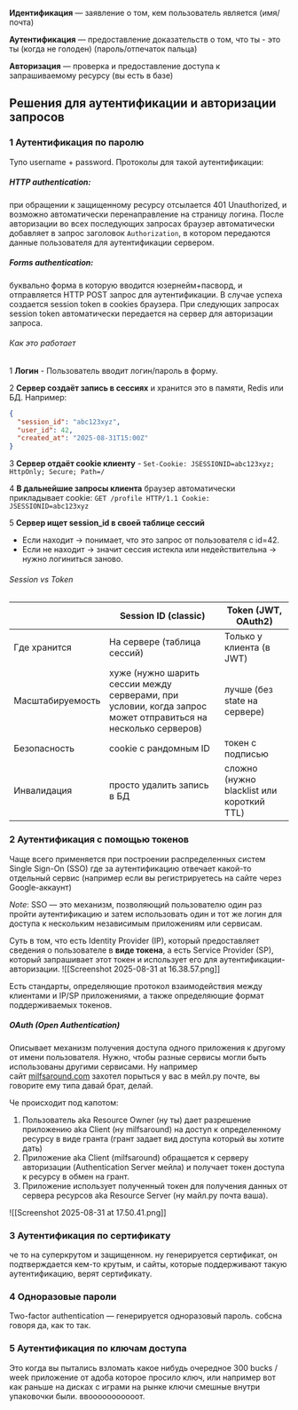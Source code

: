 **Идентификация** — заявление о том, кем пользователь является (имя/почта)

**Аутентификация** — предоставление доказательств о том, что ты - это ты (когда не голоден) (пароль/отпечаток пальца)

**Авторизация** — проверка и предоставление доступа к запрашиваемому ресурсу (вы есть в базе)

## **Решения для аутентификации и авторизации запросов**

### 1 **Аутентификация по паролю**

Тупо username + password. Протоколы для такой аутентификации:

##### **HTTP authentication**:

при обращении к защищенному ресурсу отсылается 401 Unauthorized, и возможно автоматически перенаправление на страницу логина. После авторизации во всех последующих запросах браузер автоматически добавляет в запрос заголовок `Authorization`, в котором передаются данные пользователя для аутентификации сервером.
##### **Forms authentication:**

буквально форма в которую вводится юзернейм+пасворд, и отправляется HTTP POST запрос для аутентификации. В случае успеха создается session token в cookies браузера. При следующих запросах session token автоматически передается на сервер для авторизации запроса.
###### Как это работает

1 **Логин**  - Пользователь вводит логин/пароль в форму.

2 **Сервер создаёт запись в сессиях** и хранится это в памяти, Redis или БД.
Например:
```json
{
  "session_id": "abc123xyz",
  "user_id": 42,
  "created_at": "2025-08-31T15:00Z"
}
```

3 **Сервер отдаёт cookie клиенту** - `Set-Cookie: JSESSIONID=abc123xyz; HttpOnly; Secure; Path=/`

4 **В дальнейшие запросы клиента**  браузер автоматически прикладывает cookie: `GET /profile HTTP/1.1 Cookie: JSESSIONID=abc123xyz`

5 **Сервер ищет session_id в своей таблице сессий**
- Если находит → понимает, что это запрос от пользователя с id=42.
- Если не находит → значит сессия истекла или недействительна → нужно логиниться заново.

###### Session vs Token

|                  | Session ID (classic)                                                                                          | Token (JWT, OAuth2)                       |
| ---------------- | ------------------------------------------------------------------------------------------------------------- | ----------------------------------------- |
| Где хранится     | На сервере (таблица сессий)                                                                                   | Только у клиента (в JWT)                  |
| Масштабируемость | хуже (нужно шарить сессии между серверами, при условии, когда запрос может отправиться на несколько серверов) | лучше (без state на сервере)              |
| Безопасность     | cookie с рандомным ID                                                                                         | токен с подписью                          |
| Инвалидация      | просто удалить запись в БД                                                                                    | сложно (нужно blacklist или короткий TTL) |

### 2 **Аутентификация с помощью токенов**

Чаще всего применяется при построении распределенных систем Single Sign-On (SSO) где за аутентификацию отвечает какой-то отдельный сервис (например если вы регистрируетесь на сайте через Google-аккаунт)

_Note_: SSO — это механизм, позволяющий пользователю один раз пройти аутентификацию и затем использовать один и тот же логин для доступа к нескольким независимым приложениям или сервисам.

Суть в том, что есть Identity Provider (IP), который предоставляет сведения о пользователе в **виде токена**, а есть Service Provider (SP), который запрашивает этот токен и использует его для аутентификации-авторизации.
![[Screenshot 2025-08-31 at 16.38.57.png]]

Есть стандарты, определяющие протокол взаимодействия между клиентами и IP/SP приложениями, а также определяющие формат поддерживаемых токенов.
##### **OAuth (Open Authentication)**

Описывает механизм получения доступа одного приложения к другому от имени пользователя. Нужно, чтобы разные сервисы могли быть использованы другими сервисами. Ну например сайт [milfsaround.com](http://milfsaround.com/) захотел порыться у вас в мейл.ру почте, вы говорите ему типа давай брат, делай.

Че происходит под капотом:

1. Пользователь aka Resource Owner (ну ты) дает разрешение приложению aka Client (ну milfsaround) на доступ к определенному ресурсу в виде гранта (грант задает вид доступа который вы хотите дать)
2. Приложение aka Client (milfsaround) обращается к серверу авторизации (Authentication Server мейла) и получает токен доступа к ресурсу в обмен на грант.
3. Приложение использует полученный токен для получения данных от сервера ресурсов aka Resource Server (ну майл.ру почта ваша).

![[Screenshot 2025-08-31 at 17.50.41.png]]

### 3 Аутентификация по сертификату

че то на суперкрутом и защищенном. ну генерируется сертификат, он подтверждается кем-то крутым, и сайты, которые поддерживают такую аутентификацию, верят сертификату.

### 4 Одноразовые пароли

Two-factor authentication — генерируется одноразовый пароль. собсна говоря да, как то так.

### 5 Аутентификация по ключам доступа

Это когда вы пытались взломать какое нибудь очередное 300 bucks / week приложение от адоба которое просило ключ, или например вот как раньше на дисках с играми на рынке ключи смешные внутри упаковочки были. ввооооооооооот.
